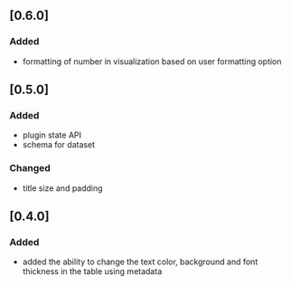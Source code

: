 ## [0.6.0]

### Added

- formatting of number in visualization based on user formatting option

## [0.5.0]

### Added

- plugin state API
- schema for dataset

### Changed

- title size and padding

## [0.4.0]

### Added

- added the ability to change the text color, background and font thickness in the table using metadata
